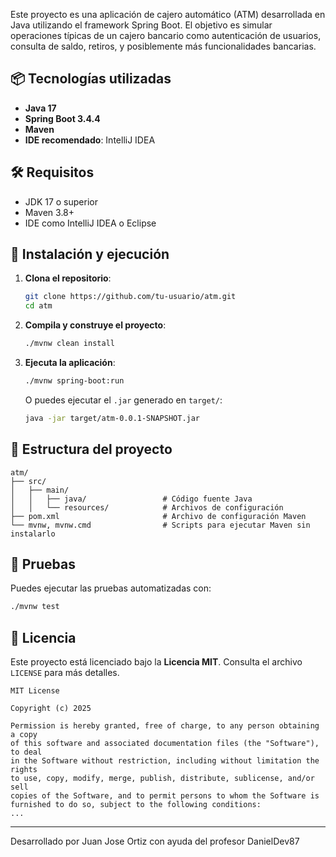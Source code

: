 Este proyecto es una aplicación de cajero automático (ATM) desarrollada en Java utilizando el framework Spring Boot. El objetivo es simular operaciones típicas de un cajero bancario como autenticación de usuarios, consulta de saldo, retiros, y posiblemente más funcionalidades bancarias.

## 📦 Tecnologías utilizadas

- **Java 17**
- **Spring Boot 3.4.4**
- **Maven**
- **IDE recomendado**: IntelliJ IDEA

## 🛠️ Requisitos

- JDK 17 o superior
- Maven 3.8+
- IDE como IntelliJ IDEA o Eclipse

## 🚀 Instalación y ejecución

1. **Clona el repositorio**:
   ```bash
   git clone https://github.com/tu-usuario/atm.git
   cd atm
   ```

2. **Compila y construye el proyecto**:
   ```bash
   ./mvnw clean install
   ```

3. **Ejecuta la aplicación**:
   ```bash
   ./mvnw spring-boot:run
   ```

   O puedes ejecutar el `.jar` generado en `target/`:
   ```bash
   java -jar target/atm-0.0.1-SNAPSHOT.jar
   ```

## 🧾 Estructura del proyecto

```
atm/
├── src/
│   ├── main/
│   │   ├── java/                 # Código fuente Java
│   │   └── resources/            # Archivos de configuración
├── pom.xml                       # Archivo de configuración Maven
└── mvnw, mvnw.cmd                # Scripts para ejecutar Maven sin instalarlo
```

## 🧪 Pruebas

Puedes ejecutar las pruebas automatizadas con:

```bash
./mvnw test
```

## 📄 Licencia

Este proyecto está licenciado bajo la **Licencia MIT**. Consulta el archivo `LICENSE` para más detalles.

```
MIT License

Copyright (c) 2025

Permission is hereby granted, free of charge, to any person obtaining a copy
of this software and associated documentation files (the "Software"), to deal
in the Software without restriction, including without limitation the rights
to use, copy, modify, merge, publish, distribute, sublicense, and/or sell
copies of the Software, and to permit persons to whom the Software is
furnished to do so, subject to the following conditions:
...
```

---

Desarrollado por Juan Jose Ortiz con ayuda del profesor DanielDev87
